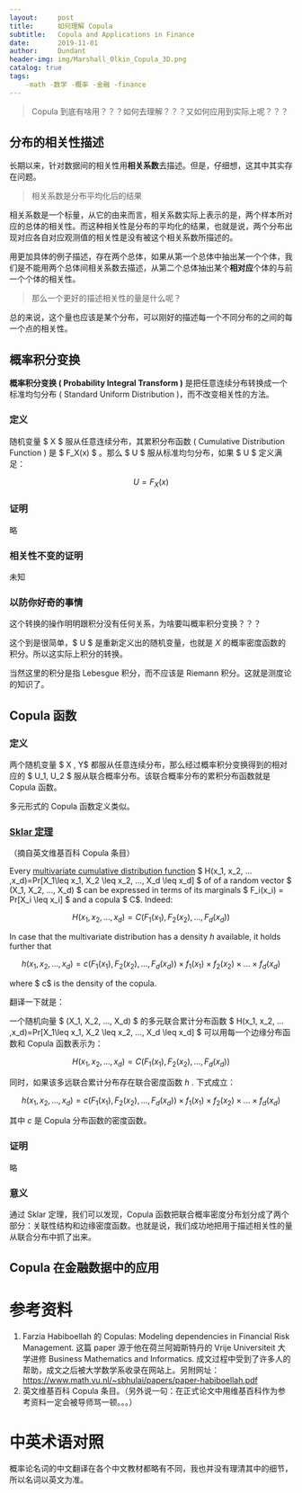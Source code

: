 ```yaml
---
layout:     post
title:      如何理解 Copula
subtitle:   Copula and Applications in Finance
date:       2019-11-01
author:     Dundant
header-img: img/Marshall_Olkin_Copula_3D.png
catalog: true
tags:
    -math -数学 -概率 -金融 -finance
---
```


> Copula 到底有啥用？？？如何去理解？？？又如何应用到实际上呢？？？

## 分布的相关性描述

长期以来，针对数据间的相关性用**相关系数**去描述。但是，仔细想，这其中其实存在问题。

> 相关系数是分布平均化后的结果

相关系数是一个标量，从它的由来而言，相关系数实际上表示的是，两个样本所对应的总体的相关性。而这种相关性是分布的平均化的结果，也就是说，两个分布出现对应各自对应观测值的相关性是没有被这个相关系数所描述的。

用更加具体的例子描述，存在两个总体，如果从第一个总体中抽出某一个个体，我们是不能用两个总体间相关系数去描述，从第二个总体抽出某个**相对应**个体的与前一个个体的相关性。

> 那么一个更好的描述相关性的量是什么呢？

总的来说，这个量也应该是某个分布，可以刚好的描述每一个不同分布的之间的每一个点的相关性。

## 概率积分变换

**概率积分变换 ( Probability Integral Transform )** 是把任意连续分布转换成一个标准均匀分布 ( Standard Uniform Distribution )，而不改变相关性的方法。

### 定义

随机变量 $ X $ 服从任意连续分布，其累积分布函数 ( Cumulative Distribution Function ) 是 $ F_X(x) $ 。那么 $ U $ 服从标准均匀分布，如果 $ U $ 定义满足：


$$
U = F_X(x)
$$



### 证明

略

### 相关性不变的证明

未知

### 以防你好奇的事情

这个转换的操作明明跟积分没有任何关系，为啥要叫概率积分变换？？？

这个到是很简单，$ U $ 是重新定义出的随机变量，也就是 $X$ 的概率密度函数的积分。所以这实际上积分的转换。

当然这里的积分是指 Lebesgue 积分，而不应该是 Riemann 积分。这就是测度论的知识了。

## Copula 函数

### 定义

两个随机变量 $ X , Y$ 都服从任意连续分布，那么经过概率积分变换得到的相对应的 $ U_1, U_2 $ 服从联合概率分布。该联合概率分布的累积分布函数就是 Copula 函数。

多元形式的 Copula 函数定义类似。

### [Sklar 定理](https://en.wikipedia.org/wiki/Copula_(probability_theory)#Sklar's_theorem)

（摘自英文维基百科 Copula 条目）

Every [multivariate cumulative distribution function](https://en.wikipedia.org/wiki/Cumulative_distribution_function#Multivariate_case)  $ H(x_1, x_2, ... ,x_d)=Pr[X_1\leq x_1, X_2 \leq x_2, ..., X_d \leq x_d] $  of of a random vector $ (X_1, X_2, ..., X_d) $ can be expressed in terms of its marginals $ F_i(x_i) = Pr[X_i \leq x_i] $ and a copula $ C$. Indeed:


$$
H(x_1, x_2, ... ,x_d)=C(F_1(x_1), F_2(x_2), ..., F_d(x_d))
$$


In case that the multivariate distribution has a density $h$ available, it holds further that


$$
h(x_1, x_2, ... ,x_d)=
c(F_1(x_1), F_2(x_2), ..., F_d(x_d)) \times f_1(x_1) \times f_2(x_2) \times \dots \times f_d(x_d)
$$

where $ c$ is the density of the copula.

翻译一下就是：

一个随机向量 $ (X_1, X_2, ..., X_d) $ 的多元联合累计分布函数 $ H(x_1, x_2, ... ,x_d)=Pr[X_1\leq x_1, X_2 \leq x_2, ..., X_d \leq x_d] $ 可以用每一个边缘分布函数和 Copula 函数表示为：


$$
H(x_1, x_2, ... ,x_d)=C(F_1(x_1), F_2(x_2), ..., F_d(x_d))
$$


同时，如果该多远联合累计分布存在联合密度函数 $h$ . 下式成立：


$$
h(x_1, x_2, ... ,x_d)=
c(F_1(x_1), F_2(x_2), ..., F_d(x_d)) \times f_1(x_1) \times f_2(x_2) \times \dots \times f_d(x_d)
$$


其中 $c$ 是 Copula 分布函数的密度函数。

### 证明

略

### 意义

通过 Sklar 定理，我们可以发现，Copula 函数把联合概率密度分布划分成了两个部分：关联性结构和边缘密度函数。也就是说，我们成功地把用于描述相关性的量从联合分布中抓了出来。

## Copula 在金融数据中的应用



# 参考资料

1. Farzia Habiboellah 的 Copulas: Modeling dependencies in Financial Risk Management. 这篇 paper 源于他在荷兰阿姆斯特丹的 Vrije Universiteit 大学进修 Business Mathematics and Informatics. 成文过程中受到了许多人的帮助，成文之后被大学数学系收录在网站上。另附网址：https://www.math.vu.nl/~sbhulai/papers/paper-habiboellah.pdf
2. 英文维基百科 Copula 条目。（另外说一句：在正式论文中用维基百科作为参考资料一定会被导师骂一顿。。。）



# 中英术语对照

概率论名词的中文翻译在各个中文教材都略有不同，我也并没有理清其中的细节，所以名词以英文为准。


